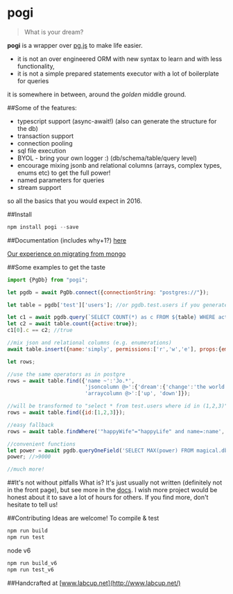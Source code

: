 # pogi
> What is your dream?

**pogi** is a wrapper over [pg.js](https://github.com/brianc/node-postgres) to make life easier.
- it is not an over engineered ORM with new syntax to learn and with less functionality, 
- it is not a simple prepared statements executor with a lot of boilerplate for queries 

it is somewhere in between, around the _golden_ middle ground.

##Some of the features:
- typescript support (async-await!) (also can generate the structure for the db)
- transaction support
- connection pooling
- sql file execution
- BYOL - bring your own logger :) (db/schema/table/query level)
- encourage mixing jsonb and relational columns (arrays, complex types, enums etc) to get the full power!
- named parameters for queries
- stream support

so all the basics that you would expect in 2016.

##Install
```js
npm install pogi --save
```

##Documentation (includes why+1?)
[here](http://pogi.readthedocs.io/en/latest/)

[Our experience on migrating from mongo](https://hackernoon.com/javascript-experience-of-migrating-from-mongodb-to-postgresql-21f8bf140c05#.k4d7hqsv2)


##Some examples to get the taste
```js
import {PgDb} from "pogi";

let pgdb = await PgDb.connect({connectionString: "postgres://"});

let table = pgdb['test']['users']; //or pgdb.test.users if you generate the interface

let c1 = await pgdb.query(`SELECT COUNT(*) as c FROM ${table} WHERE active=:active`, {active:true});
let c2 = await table.count({active:true});
c1[0].c == c2; //true

//mix json and relational columns (e.g. enumerations)
await table.insert({name:'simply', permissions:['r','w','e'], props:{email:'undefined@dev.null'}});

let rows;

//use the same operators as in postgre
rows = await table.find({'name ~':'Jo.*',                                  //regexp
                         'jsoncolumn @>':{'dream':{'change':'the world'}}, //contains
                         'arraycolumn @>':['up', 'down']});                //contains  

//will be transformed to "select * from test.users where id in (1,2,3)"
rows = await table.find({id:[1,2,3]});

//easy fallback 
rows = await table.findWhere('"happyWife"="happyLife" and name=:name', {name:'me'});

//convenient functions
let power = await pgdb.queryOneField('SELECT MAX(power) FROM magical.dbhandlers');
power; //>9000

//much more!

```

##It's not without pitfalls
What is? It's just usually not written (definitely not in the front page), but see more in the [docs](http://pogi.readthedocs.io/en/latest/).
I wish more project would be honest about it to save a lot of hours for others. If you find more,
don't hesitate to tell us!

##Contributing
Ideas are welcome! To compile & test
```js
npm run build
npm run test
```
node v6
```js
npm run build_v6
npm run test_v6
```

##Handcrafted at 
[www.labcup.net](http://www.labcup.net/)
